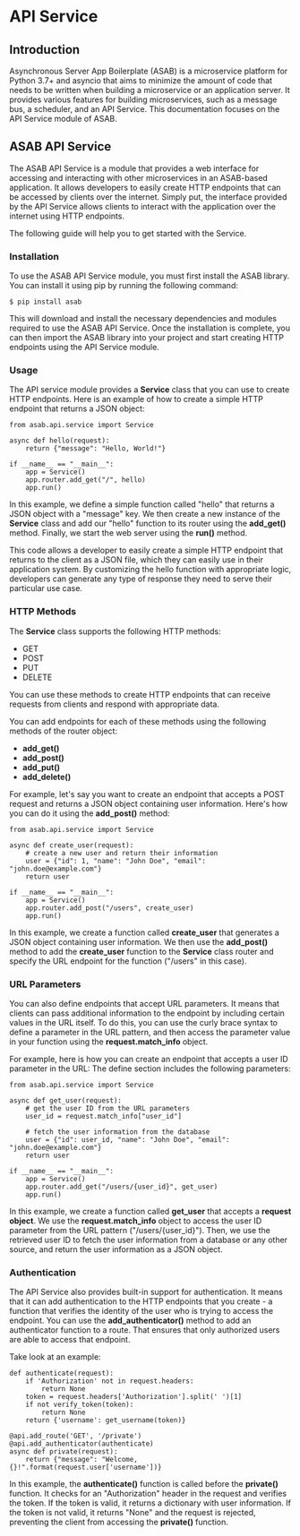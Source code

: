# API Service

## Introduction
Asynchronous Server App Boilerplate (ASAB) is a microservice platform for Python 3.7+ and asyncio that aims to minimize the amount of code that needs to be written when building a microservice or an application server. It provides various features for building microservices, such as a message bus, a scheduler, and an API Service. This documentation focuses on the API Service module of ASAB.

## ASAB API Service
The ASAB API Service is a module that provides a web interface for accessing and interacting with other microservices in an ASAB-based application. It allows developers to easily create HTTP endpoints that can be accessed by clients over the internet. Simply put, the interface provided by the API Service allows clients to interact with the application over the internet using HTTP endpoints.

The following guide will help you to get started with the Service. 

### Installation

To use the ASAB API Service module, you must first install the ASAB library. You can install it using pip by running the following command:

```
$ pip install asab
```
This will download and install the necessary dependencies and modules required to use the ASAB API Service. Once the installation is complete, you can then import the ASAB library into your project and start creating HTTP endpoints using the API Service module.

### Usage

The API service module provides a **Service** class that you can use to create HTTP endpoints. Here is an example of how to create a simple HTTP endpoint that returns a JSON object:

```
from asab.api.service import Service

async def hello(request):
    return {"message": "Hello, World!"}

if __name__ == "__main__":
    app = Service()
    app.router.add_get("/", hello)
    app.run()
```
In this example, we define a simple function called "hello" that returns a JSON object with a "message" key. We then create a new instance of the **Service** class and add our "hello" function to its router using the **add_get()** method. Finally, we start the web server using the **run()** method.

This code allows a developer to easily create a simple HTTP endpoint that returns to the client as a JSON file, which they can easily use in their application system.
By customizing the hello function with appropriate logic, developers can generate any type of response they need to serve their particular use case.

### HTTP Methods

The **Service** class supports the following HTTP methods:

- GET
- POST
- PUT
- DELETE

You can use these methods to create HTTP endpoints that can receive requests from clients and respond with appropriate data.

You can add endpoints for each of these methods using the following methods of the router object:

- **add_get()**
- **add_post()**
- **add_put()**
- **add_delete()**

For example, let's say you want to create an endpoint that accepts a POST request and returns a JSON object containing user information. Here's how you can do it using the **add_post()** method:

```
from asab.api.service import Service

async def create_user(request):
    # create a new user and return their information
    user = {"id": 1, "name": "John Doe", "email": "john.doe@example.com"}
    return user

if __name__ == "__main__":
    app = Service()
    app.router.add_post("/users", create_user)
    app.run()
```

In this example, we create a function called **create_user** that generates a JSON object containing user information. We then use the **add_post()** method to add the **create_user** function to the **Service** class router and specify the URL endpoint for the function ("/users" in this case).

### URL Parameters

You can also define endpoints that accept URL parameters. It means that clients can pass additional information to the endpoint by including certain values in the URL itself. 
To do this, you can use the curly brace syntax to define a parameter in the URL pattern, and then access the parameter value in your function using the **request.match_info** object.

For example, here is how you can create an endpoint that accepts a user ID parameter in the URL:
The define section includes the following parameters:

```
from asab.api.service import Service

async def get_user(request):
    # get the user ID from the URL parameters
    user_id = request.match_info["user_id"]
    
    # fetch the user information from the database
    user = {"id": user_id, "name": "John Doe", "email": "john.doe@example.com"}
    return user

if __name__ == "__main__":
    app = Service()
    app.router.add_get("/users/{user_id}", get_user)
    app.run()
```

In this example, we create a function called **get_user** that accepts a **request object**. We use the **request.match_info** object to access the user ID parameter from the URL pattern ("/users/{user_id}"). Then, we use the retrieved user ID to fetch the user information from a database or any other source, and return the user information as a JSON object.

### Authentication

The API Service also provides built-in support for authentication. It means that it can add authentication to the HTTP endpoints that you create - a function that verifies the identity of the user who is trying to access the endpoint.
You can use the **add_authenticator()** method to add an authenticator function to a route. That ensures that only authorized users are able to access that endpoint.

Take look at an example:

```
def authenticate(request):
    if 'Authorization' not in request.headers:
        return None
    token = request.headers['Authorization'].split(' ')[1]
    if not verify_token(token):
        return None
    return {'username': get_username(token)}

@api.add_route('GET', '/private')
@api.add_authenticator(authenticate)
async def private(request):
    return {"message": "Welcome, {}!".format(request.user['username'])}
```

In this example, the **authenticate()** function is called before the **private()** function. It checks for an "Authorization" header in the request and verifies the token. If the token is valid, it returns a dictionary with user information. If the token is not valid, it returns "None" and the request is rejected, preventing the client from accessing the **private()** function.
